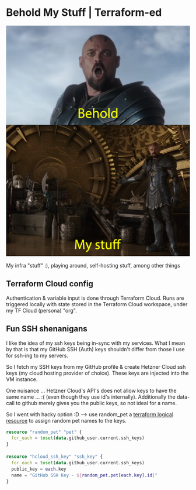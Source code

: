 # Behold My Stuff | Terraform-ed

![Behold My Stuff](img/behold-my-stuff.png)

My infra "stuff" :), playing around, self-hosting stuff, among other things

## Terraform Cloud config

Authentication & variable input is done through Terraform Cloud.
Runs are triggered locally with state stored in the Terraform Cloud workspace, under my TF Cloud (persona) "org".

## Fun SSH shenanigans

I like the idea of my ssh keys being in-sync with my services.
What I mean by that is that my GitHub SSH (Auth) keys shouldn't differ from those I use for ssh-ing to my servers.

So I fetch my SSH keys from my GitHub profile & create Hetzner Cloud ssh keys (my cloud hosting provider of choice).
These keys are injected into the VM instance. 

One nuisance ... Hetzner Cloud's API's does not allow keys to have the same name ... :( (even though they use id's 
internally). 
Additionally the data-call to github merely gives you the public keys, so not ideal for a name.

So I went with hacky option :D --> use random_pet a [terraform logical resource](https://registry.terraform.io/providers/hashicorp/random/latest/docs/resources/pet)
to assign random pet names to the keys. 

```terraform
resource "random_pet" "pet" {
  for_each = toset(data.github_user.current.ssh_keys)
}

resource "hcloud_ssh_key" "ssh_key" {
  for_each = toset(data.github_user.current.ssh_keys)
  public_key = each.key
  name = "GitHub SSH Key - ${random_pet.pet[each.key].id}"
}
```